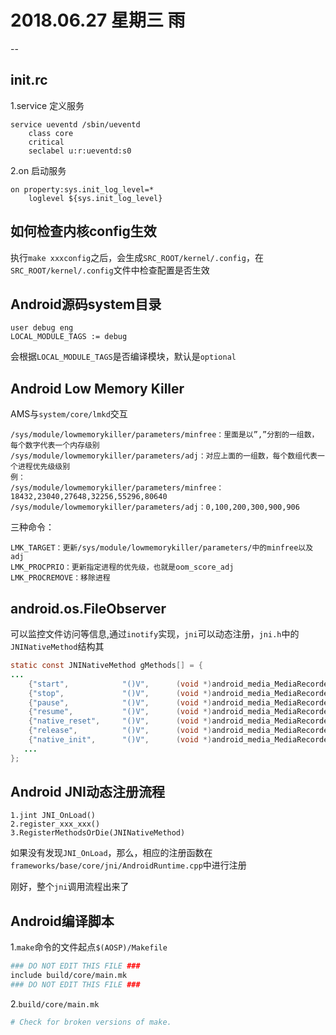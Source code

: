 # 2018.06.27 星期三 雨
--

## init.rc
1.service
定义服务
```
service ueventd /sbin/ueventd
    class core
    critical
    seclabel u:r:ueventd:s0
```
2.on
启动服务
```
on property:sys.init_log_level=*
    loglevel ${sys.init_log_level}
```

## 如何检查内核config生效
执行`make xxxconfig`之后，会生成`SRC_ROOT/kernel/.config`，在`SRC_ROOT/kernel/.config`文件中检查配置是否生效

## Android源码system目录
```
user debug eng 
LOCAL_MODULE_TAGS := debug
```
会根据`LOCAL_MODULE_TAGS`是否编译模块，默认是`optional`

## Android Low Memory Killer
AMS与`system/core/lmkd`交互
```
/sys/module/lowmemorykiller/parameters/minfree：里面是以”,”分割的一组数，每个数字代表一个内存级别
/sys/module/lowmemorykiller/parameters/adj：对应上面的一组数，每个数组代表一个进程优先级级别
例：
/sys/module/lowmemorykiller/parameters/minfree：18432,23040,27648,32256,55296,80640
/sys/module/lowmemorykiller/parameters/adj：0,100,200,300,900,906
```
三种命令：
```
LMK_TARGET：更新/sys/module/lowmemorykiller/parameters/中的minfree以及adj
LMK_PROCPRIO：更新指定进程的优先级，也就是oom_score_adj
LMK_PROCREMOVE：移除进程
```
## android.os.FileObserver
可以监控文件访问等信息,通过`inotify`实现，`jni`可以动态注册，`jni.h`中的`JNINativeMethod`结构其
```java
static const JNINativeMethod gMethods[] = {
...
    {"start",            "()V",      (void *)android_media_MediaRecorder_start},//1
    {"stop",             "()V",      (void *)android_media_MediaRecorder_stop},
    {"pause",            "()V",      (void *)android_media_MediaRecorder_pause},
    {"resume",           "()V",      (void *)android_media_MediaRecorder_resume},
    {"native_reset",     "()V",      (void *)android_media_MediaRecorder_native_reset},
    {"release",          "()V",      (void *)android_media_MediaRecorder_release},
    {"native_init",      "()V",      (void *)android_media_MediaRecorder_native_init},
   ...
};
```

## Android JNI动态注册流程
```
1.jint JNI_OnLoad()
2.register_xxx_xxx()
3.RegisterMethodsOrDie(JNINativeMethod)
```
如果没有发现`JNI_OnLoad`，那么，相应的注册函数在`frameworks/base/core/jni/AndroidRuntime.cpp`中进行注册

刚好，整个`jni`调用流程出来了

## Android编译脚本

1.`make`命令的文件起点`$(AOSP)/Makefile`
```sh
### DO NOT EDIT THIS FILE ###
include build/core/main.mk
### DO NOT EDIT THIS FILE ###
```
2.`build/core/main.mk`
```sh
# Check for broken versions of make.

```
